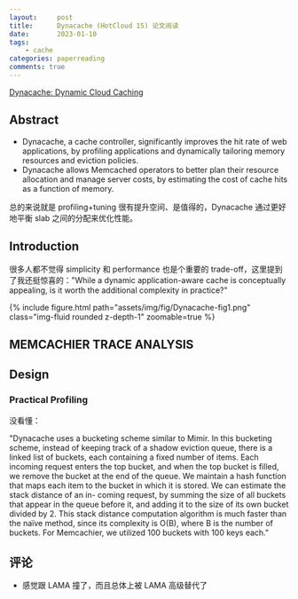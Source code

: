 ```yaml
---
layout:     post
title:      Dynacache (HotCloud 15) 论文阅读
date:       2023-01-10
tags:
    - cache
categories: paperreading
comments: true
---
```


[Dynacache: Dynamic Cloud Caching](https://www.usenix.org/conference/hotcloud15/workshop-program/presentation/cidon)

## Abstract

- Dynacache, a cache controller, significantly improves the hit rate of web applications, by profiling applications and dynamically tailoring memory resources and eviction policies.
- Dynacache allows Memcached operators to better plan their resource allocation and manage server costs, by estimating the cost of cache hits as a function of memory.

总的来说就是 profiling+tuning 很有提升空间、是值得的，Dynacache 通过更好地平衡 slab 之间的分配来优化性能。

## Introduction

很多人都不觉得 simplicity 和 performance 也是个重要的 trade-off，这里提到了我还挺惊喜的："While a dynamic application-aware cache is conceptually appealing, is it worth the additional complexity in practice?"

{% include figure.html path="assets/img/fig/Dynacache-fig1.png" class="img-fluid rounded z-depth-1" zoomable=true %}

## MEMCACHIER TRACE ANALYSIS

## Design

### Practical Profiling

没看懂：

"Dynacache uses a bucketing scheme similar to Mimir. In this bucketing scheme, instead of keeping track of a shadow eviction queue, there is a linked list of buckets, each containing a fixed number of items. Each incoming request enters the top bucket, and when the top bucket is filled, we remove the bucket at the end of the queue. We maintain a hash function that maps each item to the bucket in which it is stored. We can estimate the stack distance of an in- coming request, by summing the size of all buckets that appear in the queue before it, and adding it to the size of its own bucket divided by 2. This stack distance computation algorithm is much faster than the naïve method, since its complexity is O(B), where B is the number of buckets. For Memcachier, we utilized 100 buckets with 100 keys each."

## 评论

- 感觉跟 LAMA 撞了，而且总体上被 LAMA 高级替代了